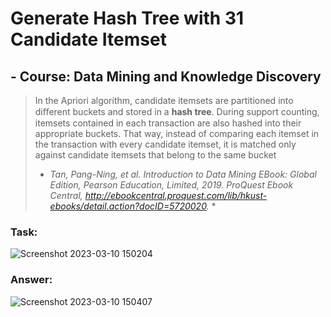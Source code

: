 # Generate Hash Tree with 31 Candidate Itemset
## - Course: Data Mining and Knowledge Discovery

> In the Apriori algorithm, candidate itemsets are partitioned into diﬀerent buckets and stored in a **hash tree**. During support counting, itemsets contained in each transaction are also hashed into their appropriate buckets. That way, instead of comparing each itemset in the transaction with every candidate itemset, it is matched only against candidate itemsets that belong to the same bucket
>* *Tan, Pang-Ning, et al. Introduction to Data Mining EBook: Global Edition, Pearson Education, Limited, 2019. ProQuest Ebook Central, http://ebookcentral.proquest.com/lib/hkust-ebooks/detail.action?docID=5720020.* *


### Task:
![Screenshot 2023-03-10 150204](https://user-images.githubusercontent.com/101310529/224252064-821d72ad-3e40-4554-ba24-ef87ac963e40.png)


### Answer:
![Screenshot 2023-03-10 150407](https://user-images.githubusercontent.com/101310529/224252085-9090eac5-0e90-4630-adfa-47dafa175c55.png)

